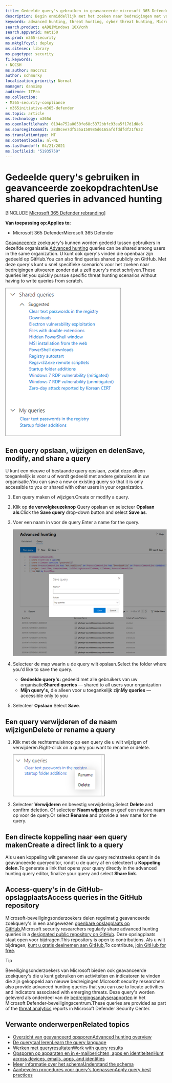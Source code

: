 ```yaml
---
title: Gedeelde query's gebruiken in geavanceerde microsoft 365 Defender-zoekopdrachten
description: Begin onmiddellijk met het zoeken naar bedreigingen met vooraf gedefinieerde en gedeelde query's. Deel uw query's met het publiek of met uw organisatie.
keywords: advanced hunting, threat hunting, cyber threat hunting, Microsoft 365 Defender, microsoft 365, m365, search, query, telemetry, custom detections, schema, kusto, github repo, my queries, shared queries
search.product: eADQiWindows 10XVcnh
search.appverid: met150
ms.prod: m365-security
ms.mktglfcycl: deploy
ms.sitesec: library
ms.pagetype: security
f1.keywords:
- NOCSH
ms.author: maccruz
author: schmurky
localization_priority: Normal
manager: dansimp
audience: ITPro
ms.collection:
- M365-security-compliance
- m365initiative-m365-defender
ms.topic: article
ms.technology: m365d
ms.openlocfilehash: 0194a752a0050fe68c5372bbfc93ea5f17d1d8e6
ms.sourcegitcommit: a8d8cee7df535a150985d6165afdfddfdf21f622
ms.translationtype: MT
ms.contentlocale: nl-NL
ms.lasthandoff: 04/21/2021
ms.locfileid: "51935759"
---
```

# <a name="use-shared-queries-in-advanced-hunting"></a><span data-ttu-id="e1fcc-105">Gedeelde query's gebruiken in geavanceerde zoekopdrachten</span><span class="sxs-lookup"><span data-stu-id="e1fcc-105">Use shared queries in advanced hunting</span></span>

[!INCLUDE [Microsoft 365 Defender rebranding](../includes/microsoft-defender.md)]


<span data-ttu-id="e1fcc-106">**Van toepassing op:**</span><span class="sxs-lookup"><span data-stu-id="e1fcc-106">**Applies to:**</span></span>
- <span data-ttu-id="e1fcc-107">Microsoft 365 Defender</span><span class="sxs-lookup"><span data-stu-id="e1fcc-107">Microsoft 365 Defender</span></span>



<span data-ttu-id="e1fcc-108">[Geavanceerde](advanced-hunting-overview.md) zoekquery's kunnen worden gedeeld tussen gebruikers in dezelfde organisatie.</span><span class="sxs-lookup"><span data-stu-id="e1fcc-108">[Advanced hunting](advanced-hunting-overview.md) queries can be shared among users in the same organization.</span></span> <span data-ttu-id="e1fcc-109">U kunt ook query's vinden die openbaar zijn gedeeld op GitHub.</span><span class="sxs-lookup"><span data-stu-id="e1fcc-109">You can also find queries shared publicly on GitHub.</span></span> <span data-ttu-id="e1fcc-110">Met deze query's kunt u snel specifieke scenario's voor het zoeken naar bedreigingen uitvoeren zonder dat u zelf query's moet schrijven.</span><span class="sxs-lookup"><span data-stu-id="e1fcc-110">These queries let you quickly pursue specific threat hunting scenarios without having to write queries from scratch.</span></span>

![Afbeelding van gedeelde query's](../../media/advanced-hunting-shared-queries.png)

## <a name="save-modify-and-share-a-query"></a><span data-ttu-id="e1fcc-112">Een query opslaan, wijzigen en delen</span><span class="sxs-lookup"><span data-stu-id="e1fcc-112">Save, modify, and share a query</span></span>
<span data-ttu-id="e1fcc-113">U kunt een nieuwe of bestaande query opslaan, zodat deze alleen toegankelijk is voor u of wordt gedeeld met andere gebruikers in uw organisatie.</span><span class="sxs-lookup"><span data-stu-id="e1fcc-113">You can save a new or existing query so that it is only accessible to you or shared with other users in your organization.</span></span> 

1. <span data-ttu-id="e1fcc-114">Een query maken of wijzigen.</span><span class="sxs-lookup"><span data-stu-id="e1fcc-114">Create or modify a query.</span></span> 

2. <span data-ttu-id="e1fcc-115">Klik op **de vervolgkeuzeknop** Query opslaan en selecteer **Opslaan als**.</span><span class="sxs-lookup"><span data-stu-id="e1fcc-115">Click the **Save query** drop-down button and select **Save as**.</span></span>
    
3. <span data-ttu-id="e1fcc-116">Voer een naam in voor de query.</span><span class="sxs-lookup"><span data-stu-id="e1fcc-116">Enter a name for the query.</span></span> 

   ![Afbeelding van het opslaan van een query](../../media/advanced-hunting-save-query.png)

4. <span data-ttu-id="e1fcc-118">Selecteer de map waarin u de query wilt opslaan.</span><span class="sxs-lookup"><span data-stu-id="e1fcc-118">Select the folder where you'd like to save the query.</span></span>
    - <span data-ttu-id="e1fcc-119">**Gedeelde query's:** gedeeld met alle gebruikers van uw organisatie</span><span class="sxs-lookup"><span data-stu-id="e1fcc-119">**Shared queries** — shared to all users your organization</span></span>
    - <span data-ttu-id="e1fcc-120">**Mijn query's,** die alleen voor u toegankelijk zijn</span><span class="sxs-lookup"><span data-stu-id="e1fcc-120">**My queries** — accessible only to you</span></span>
    
5. <span data-ttu-id="e1fcc-121">Selecteer **Opslaan**.</span><span class="sxs-lookup"><span data-stu-id="e1fcc-121">Select **Save**.</span></span> 

## <a name="delete-or-rename-a-query"></a><span data-ttu-id="e1fcc-122">Een query verwijderen of de naam wijzigen</span><span class="sxs-lookup"><span data-stu-id="e1fcc-122">Delete or rename a query</span></span>
1. <span data-ttu-id="e1fcc-123">Klik met de rechtermuisknop op een query die u wilt wijzigen of verwijderen.</span><span class="sxs-lookup"><span data-stu-id="e1fcc-123">Right-click on a query you want to rename or delete.</span></span>

    ![Afbeelding van de verwijderquery](../../media/advanced_hunting_delete_rename.png)

2. <span data-ttu-id="e1fcc-125">Selecteer **Verwijderen** en bevestig verwijdering.</span><span class="sxs-lookup"><span data-stu-id="e1fcc-125">Select **Delete** and confirm deletion.</span></span> <span data-ttu-id="e1fcc-126">Of selecteer **Naam wijzigen** en geef een nieuwe naam op voor de query.</span><span class="sxs-lookup"><span data-stu-id="e1fcc-126">Or select **Rename** and provide a new name for the query.</span></span>

## <a name="create-a-direct-link-to-a-query"></a><span data-ttu-id="e1fcc-127">Een directe koppeling naar een query maken</span><span class="sxs-lookup"><span data-stu-id="e1fcc-127">Create a direct link to a query</span></span>
<span data-ttu-id="e1fcc-128">Als u een koppeling wilt genereren die uw query rechtstreeks opent in de geavanceerde queryeditor, rondt u de query af en selecteert u **Koppeling delen.**</span><span class="sxs-lookup"><span data-stu-id="e1fcc-128">To generate a link that opens your query directly in the advanced hunting query editor, finalize your query and select **Share link**.</span></span>

## <a name="access-queries-in-the-github-repository"></a><span data-ttu-id="e1fcc-129">Access-query's in de GitHub-opslagplaats</span><span class="sxs-lookup"><span data-stu-id="e1fcc-129">Access queries in the GitHub repository</span></span>  
<span data-ttu-id="e1fcc-130">Microsoft-beveiligingsonderzoekers delen regelmatig geavanceerde zoekquery's in een aangewezen [openbare opslagplaats op GitHub.](https://aka.ms/hunting-queries)</span><span class="sxs-lookup"><span data-stu-id="e1fcc-130">Microsoft security researchers regularly share advanced hunting queries in a [designated public repository on GitHub](https://aka.ms/hunting-queries).</span></span> <span data-ttu-id="e1fcc-131">Deze opslagplaats staat open voor bijdragen.</span><span class="sxs-lookup"><span data-stu-id="e1fcc-131">This repository is open to contributions.</span></span> <span data-ttu-id="e1fcc-132">Als u wilt bijdragen, [kunt u gratis deelnemen aan GitHub.](https://github.com/)</span><span class="sxs-lookup"><span data-stu-id="e1fcc-132">To contribute, [join GitHub for free](https://github.com/).</span></span>

>[!tip]
><span data-ttu-id="e1fcc-133">Beveiligingsonderzoekers van Microsoft bieden ook geavanceerde zoekquery's die u kunt gebruiken om activiteiten en indicatoren te vinden die zijn gekoppeld aan nieuwe bedreigingen.</span><span class="sxs-lookup"><span data-stu-id="e1fcc-133">Microsoft security researchers also provide advanced hunting queries that you can use to locate activities and indicators associated with emerging threats.</span></span> <span data-ttu-id="e1fcc-134">Deze query's worden geleverd als onderdeel van de [bedreigingsanalyserapporten](/windows/security/threat-protection/microsoft-defender-atp/threat-analytics) in het Microsoft Defender-beveiligingscentrum.</span><span class="sxs-lookup"><span data-stu-id="e1fcc-134">These queries are provided as part of the [threat analytics](/windows/security/threat-protection/microsoft-defender-atp/threat-analytics) reports in Microsoft Defender Security Center.</span></span>

## <a name="related-topics"></a><span data-ttu-id="e1fcc-135">Verwante onderwerpen</span><span class="sxs-lookup"><span data-stu-id="e1fcc-135">Related topics</span></span>
- [<span data-ttu-id="e1fcc-136">Overzicht van geavanceerd opsporen</span><span class="sxs-lookup"><span data-stu-id="e1fcc-136">Advanced hunting overview</span></span>](advanced-hunting-overview.md)
- [<span data-ttu-id="e1fcc-137">De querytaal leren</span><span class="sxs-lookup"><span data-stu-id="e1fcc-137">Learn the query language</span></span>](advanced-hunting-query-language.md)
- [<span data-ttu-id="e1fcc-138">Werken met queryresultaten</span><span class="sxs-lookup"><span data-stu-id="e1fcc-138">Work with query results</span></span>](advanced-hunting-query-results.md)
- [<span data-ttu-id="e1fcc-139">Opsporen op apparaten en in e-mailberichten, apps en identiteiten</span><span class="sxs-lookup"><span data-stu-id="e1fcc-139">Hunt across devices, emails, apps, and identities</span></span>](advanced-hunting-query-emails-devices.md)
- [<span data-ttu-id="e1fcc-140">Meer informatie over het schema</span><span class="sxs-lookup"><span data-stu-id="e1fcc-140">Understand the schema</span></span>](advanced-hunting-schema-tables.md)
- [<span data-ttu-id="e1fcc-141">Aanbevolen procedures voor query's toepassen</span><span class="sxs-lookup"><span data-stu-id="e1fcc-141">Apply query best practices</span></span>](advanced-hunting-best-practices.md)